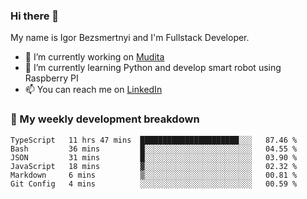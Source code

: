 ### Hi there 👋

My name is Igor Bezsmertnyi and I'm Fullstack Developer.

- 🔭 I’m currently working on [Mudita](https://mudita.com/)
- 🌱 I’m currently learning Python and develop smart robot using Raspberry PI
- 📫 You can reach me on [LinkedIn](https://www.linkedin.com/in/igor-bezsmertnyi-529522114/)

### 🧮 My weekly development breakdown
<!--START_SECTION:waka-->

```text
TypeScript   11 hrs 47 mins  ██████████████████████░░░   87.46 %
Bash         36 mins         █░░░░░░░░░░░░░░░░░░░░░░░░   04.55 %
JSON         31 mins         █░░░░░░░░░░░░░░░░░░░░░░░░   03.90 %
JavaScript   18 mins         ▓░░░░░░░░░░░░░░░░░░░░░░░░   02.32 %
Markdown     6 mins          ▒░░░░░░░░░░░░░░░░░░░░░░░░   00.81 %
Git Config   4 mins          ░░░░░░░░░░░░░░░░░░░░░░░░░   00.59 %
```

<!--END_SECTION:waka-->

<!--
**igorbezsmertnyi/igorbezsmertnyi** is a ✨ _special_ ✨ repository because its `README.md` (this file) appears on your GitHub profile.

Here are some ideas to get you started:

- 🔭 I’m currently working on ...
- 🌱 I’m currently learning ...
- 👯 I’m looking to collaborate on ...
- 🤔 I’m looking for help with ...
- 💬 Ask me about ...
- 📫 How to reach me: ...
- 😄 Pronouns: ...
- ⚡ Fun fact: ...
-->
